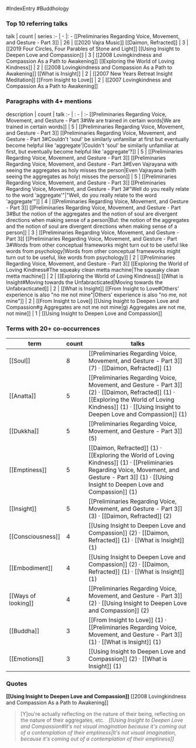 #IndexEntry #Buddhology

### Top 10 referring talks
talk | count | series
:- | - |: -
[[Preliminaries Regarding Voice, Movement, and Gesture - Part 3]] | 26 | [[2020 Vajra Music]]
[[Daimon, Refracted]] | 3 | [[2019 Four Circles, Four Parables of Stone and Light]]
[[Using Insight to Deepen Love and Compassion]] | 3 | [[2008 Lovingkindness and Compassion As a Path to Awakening]]
[[Exploring the World of Loving Kindness]] | 2 | [[2008 Lovingkindness and Compassion As a Path to Awakening]]
[[What is Insight]] | 2 | [[2007 New Years Retreat Insight Meditation]]
[[From Insight to Love]] | 2 | [[2007 Lovingkindness and Compassion As a Path to Awakening]]

### Paragraphs with 4+ mentions
description | count | talk
:- | : - | :-
[[Preliminaries Regarding Voice, Movement, and Gesture - Part 3#We are trained in certain words\|We are trained in certain words]] | 5 | [[Preliminaries Regarding Voice, Movement, and Gesture - Part 3]]
[[Preliminaries Regarding Voice, Movement, and Gesture - Part 3#Couldn't 'soul' be similarly unfamiliar at first but eventually become helpful like 'aggregate'\|Couldn't 'soul' be similarly unfamiliar at first, but eventually become helpful like 'aggregate'?]] | 5 | [[Preliminaries Regarding Voice, Movement, and Gesture - Part 3]]
[[Preliminaries Regarding Voice, Movement, and Gesture - Part 3#Even Vajrayana with seeing the aggregates as holy misses the person\|Even Vajrayana (with seeing the aggregates as holy) misses the person]] | 5 | [[Preliminaries Regarding Voice, Movement, and Gesture - Part 3]]
[[Preliminaries Regarding Voice, Movement, and Gesture - Part 3#"Well do you really relate to the word 'aggregate'"\|"Well, do you really relate to the word 'aggregate'"]] | 4 | [[Preliminaries Regarding Voice, Movement, and Gesture - Part 3]]
[[Preliminaries Regarding Voice, Movement, and Gesture - Part 3#But the notion of the aggregates and the notion of soul are divergent directions when making sense of a person\|But: the notion of the aggregates and the notion of soul are divergent directions when making sense of a person]] | 3 | [[Preliminaries Regarding Voice, Movement, and Gesture - Part 3]]
[[Preliminaries Regarding Voice, Movement, and Gesture - Part 3#Words from other conceptual frameworks might turn out to be useful like words from psychology\|Words from other conceptual frameworks might turn out to be useful, like words from psychology]] | 2 | [[Preliminaries Regarding Voice, Movement, and Gesture - Part 3]]
[[Exploring the World of Loving Kindness#The squeaky clean metta machine\|The squeaky clean metta machine]] | 2 | [[Exploring the World of Loving Kindness]]
[[What is Insight#Moving towards the Unfabracticated\|Moving towards the Unfabracticated]] | 2 | [[What is Insight]]
[[From Insight to Love#Others' experience is also "no me not mine"\|Others' experience is also "no me, not mine"]] | 2 | [[From Insight to Love]]
[[Using Insight to Deepen Love and Compassion#g Aggregates are not me not mine\|g) Aggregates are not me, not mine]] | 1 | [[Using Insight to Deepen Love and Compassion]]

### Terms with 20+ co-occurrences
term | count | talks
-|-|-
[[Soul]] | 8 | <span class="counts">[[Preliminaries Regarding Voice, Movement, and Gesture - Part 3]] (7) · [[Daimon, Refracted]] (1)</span> 
[[Anatta]] | 5 | <span class="counts">[[Preliminaries Regarding Voice, Movement, and Gesture - Part 3]] (2) · [[Daimon, Refracted]] (1) · [[Exploring the World of Loving Kindness]] (1) · [[Using Insight to Deepen Love and Compassion]] (1)</span> 
[[Dukkha]] | 5 | <span class="counts">[[Preliminaries Regarding Voice, Movement, and Gesture - Part 3]] (5)</span> 
[[Emptiness]] | 5 | <span class="counts">[[Daimon, Refracted]] (1) · [[Exploring the World of Loving Kindness]] (1) · [[Preliminaries Regarding Voice, Movement, and Gesture - Part 3]] (1) · [[Using Insight to Deepen Love and Compassion]] (1)</span> 
[[Insight]] | 5 | <span class="counts">[[Preliminaries Regarding Voice, Movement, and Gesture - Part 3]] (3) · [[Daimon, Refracted]] (2)</span> 
[[Consciousness]] | 4 | <span class="counts">[[Using Insight to Deepen Love and Compassion]] (2) · [[Daimon, Refracted]] (1) · [[What is Insight]] (1)</span> 
[[Embodiment]] | 4 | <span class="counts">[[Using Insight to Deepen Love and Compassion]] (2) · [[Daimon, Refracted]] (1) · [[What is Insight]] (1)</span> 
[[Ways of looking]] | 4 | <span class="counts">[[Preliminaries Regarding Voice, Movement, and Gesture - Part 3]] (2) · [[Using Insight to Deepen Love and Compassion]] (2)</span> 
[[Buddha]] | 3 | <span class="counts">[[From Insight to Love]] (1) · [[Preliminaries Regarding Voice, Movement, and Gesture - Part 3]] (1) · [[What is Insight]] (1)</span> 
[[Emotions]] | 3 | <span class="counts">[[Using Insight to Deepen Love and Compassion]] (2) · [[What is Insight]] (1)</span> 

### Quotes
**[[Using Insight to Deepen Love and Compassion]]**
<span class="counts">[[2008 Lovingkindness and Compassion As a Path to Awakening]]</span>
> [Y]ou're actually reflecting on the nature of their being, reflecting on the nature of their aggregates, etc. &nbsp;&nbsp;<span class="counts">_[[Using Insight to Deepen Love and Compassion#It's not visual imagination because it's coming out of a contemplation of their emptiness|It's not visual imagination, because it's coming out of a contemplation of their emptiness]]_</span>


